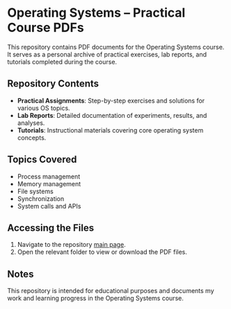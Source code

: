 # Operating Systems – Practical Course PDFs

This repository contains PDF documents for the Operating Systems course. It serves as a personal archive of practical exercises, lab reports, and tutorials completed during the course.

## Repository Contents

- **Practical Assignments**: Step-by-step exercises and solutions for various OS topics.  
- **Lab Reports**: Detailed documentation of experiments, results, and analyses.  
- **Tutorials**: Instructional materials covering core operating system concepts.

## Topics Covered

- Process management  
- Memory management  
- File systems  
- Synchronization  
- System calls and APIs

## Accessing the Files

1. Navigate to the repository [main page](https://github.com/BiancaPingh/Operating-Systems---my-pdfs).  
2. Open the relevant folder to view or download the PDF files.

## Notes

This repository is intended for educational purposes and documents my work and learning progress in the Operating Systems course.
